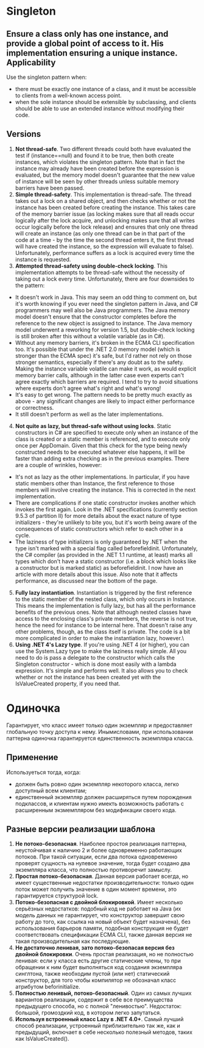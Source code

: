 Singleton
========
Ensure a class only has one instance, and provide a global point of access to it. His implementation ensuring a unique instance.
Applicability
--------------
Use the singleton pattern when:
* there must be exactly one instance of a class, and it must be accessible to clients from a well-known access point.
* when the sole instance should be extensible by subclassing, and clients should be able to use an extended instance without modifying their code.

Versions
-----------
1. **Not thread-safe**. Two different threads could both have evaluated the test if (instance==null) and found it to be true, then both create instances, which violates the singleton pattern. Note that in fact the instance may already have been created before the expression is evaluated, but the memory model doesn't guarantee that the new value of instance will be seen by other threads unless suitable memory barriers have been passed.
2. **Simple thread-safety**. This implementation is thread-safe. The thread takes out a lock on a shared object, and then checks whether or not the instance has been created before creating the instance. This takes care of the memory barrier issue (as locking makes sure that all reads occur logically after the lock acquire, and unlocking makes sure that all writes occur logically before the lock release) and ensures that only one thread will create an instance (as only one thread can be in that part of the code at a time - by the time the second thread enters it, the first thread will have created the instance, so the expression will evaluate to false). Unfortunately, performance suffers as a lock is acquired every time the instance is requested.
3. **Attempted thread-safety using double-check locking**. This implementation attempts to be thread-safe without the necessity of taking out a lock every time. Unfortunately, there are four downsides to the pattern:
  * It doesn't work in Java. This may seem an odd thing to comment on, but it's worth knowing if you ever need the singleton pattern in Java, and C# programmers may well also be Java programmers. The Java memory model doesn't ensure that the constructor completes before the reference to the new object is assigned to instance. The Java memory model underwent a reworking for version 1.5, but double-check locking is still broken after this without a volatile variable (as in C#).
  * Without any memory barriers, it's broken in the ECMA CLI specification too. It's possible that under the .NET 2.0 memory model (which is stronger than the ECMA spec) it's safe, but I'd rather not rely on those stronger semantics, especially if there's any doubt as to the safety. Making the instance variable volatile can make it work, as would explicit memory barrier calls, although in the latter case even experts can't agree exactly which barriers are required. I tend to try to avoid situations where experts don't agree what's right and what's wrong!
  * It's easy to get wrong. The pattern needs to be pretty much exactly as above - any significant changes are likely to impact either performance or correctness.
  * It still doesn't perform as well as the later implementations.
4. **Not quite as lazy, but thread-safe without using locks**. Static constructors in C# are specified to execute only when an instance of the class is created or a static member is referenced, and to execute only once per AppDomain. Given that this check for the type being newly constructed needs to be executed whatever else happens, it will be faster than adding extra checking as in the previous examples. There are a couple of wrinkles, however:
  * It's not as lazy as the other implementations. In particular, if you have static members other than Instance, the first reference to those members will involve creating the instance. This is corrected in the next implementation.
  * There are complications if one static constructor invokes another which invokes the first again. Look in the .NET specifications (currently section 9.5.3 of partition II) for more details about the exact nature of type initializers - they're unlikely to bite you, but it's worth being aware of the consequences of static constructors which refer to each other in a cycle.
  * The laziness of type initializers is only guaranteed by .NET when the type isn't marked with a special flag called beforefieldinit. Unfortunately, the C# compiler (as provided in the .NET 1.1 runtime, at least) marks all types which don't have a static constructor (i.e. a block which looks like a constructor but is marked static) as beforefieldinit. I now have an article with more details about this issue. Also note that it affects performance, as discussed near the bottom of the page.
5. **Fully lazy instantiation**. Instantiation is triggered by the first reference to the static member of the nested class, which only occurs in Instance. This means the implementation is fully lazy, but has all the performance benefits of the previous ones. Note that although nested classes have access to the enclosing class's private members, the reverse is not true, hence the need for instance to be internal here. That doesn't raise any other problems, though, as the class itself is private. The code is a bit more complicated in order to make the instantiation lazy, however.\
6. **Using .NET 4's Lazy<T> type**. If you're using .NET 4 (or higher), you can use the System.Lazy<T> type to make the laziness really simple. All you need to do is pass a delegate to the constructor which calls the Singleton constructor - which is done most easily with a lambda expression.  It's simple and performs well. It also allows you to check whether or not the instance has been created yet with the IsValueCreated property, if you need that.


Одиночка
========
Гарантирует, что класс имеет только один экземпляр и предоставляет глобальную точку доступа к нему. Инымисловами, при использовании паттерна одиночка гарантируется единственность экземпляра класса.

Применение
----------------
Используеться тогда, когда:
* должен быть ровно один экземпляр некоторого класса, легко доступный всем клиентам;
* единственный экземпляр должен расширяться путем порождения подклассов, и клиентам нужно имекть возможность работать с расширенным экзмемпляром без модификации своего кода.

Разные версии реализации шаблона
-------------------------------------------------
1. **Не потоко-безопасная**. Наиболее простоя реализация паттерна, неустойчивая к наличию 2 и более одновременно работающих потоков. При такой ситуации, если два потока одновременно проверят сущность на нулевое значение, тогда будет создано два экземпляра класса, что полностью противоречит замыслу.
2. **Простая потоко-безопасная**. Данная версия работает всегда, но имеет существенные недостатки производительности: только один поток может получить значение в один момент времени, это гарантируется структурой lock.
3. **Потоко-безопасная с двойной блокировкой**. Имеет несколько серьёзных недостатков: подобный код не работает на Java (их модель данных не гарантирует, что конструктор завершит свою работу до того, как ссылка на новый объект будет назначена), без использования барьеров памяти, подобная конструкция не будет соответствовать спецификации ECMA CLI, также данная версия не такая производительная как последующие.
4. **Не достаточно ленивая, зато потоко-безопасая версия без двойной блокировки**. Очень простая реализация, но не полностью ленивая: если у класса есть другие статические члены, то при обращении к ним будет выполняться код создания экземпляра синглтона, также необходим пустой (или нет) статический конструктор, для того чтобы компилятор не обозначал класс атрибутом beforinitialize.
5. **Полностью ленивый, потоко-безопасный**. Один из самых лучших вариантов реализации, содержит в себе все преимущества предыдущего способа, но с полной "ленивостью". Недостаток: большой, громоздкий код, в котором легко запутаться.
6. **Используя встроенный класс Lazy<T> в .NET 4.0+**. Самый лучший способ реализации, устроенный приблизительно так же, как и предыдущий, включает в себе несколько полезный методов, таких как IsValueCreated().
